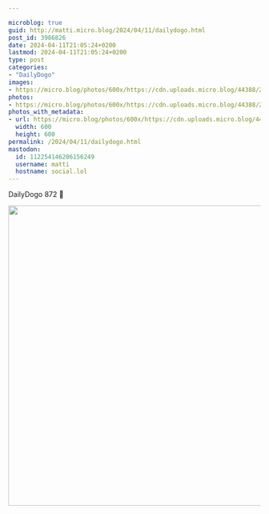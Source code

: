 ```yaml
---

microblog: true
guid: http://matti.micro.blog/2024/04/11/dailydogo.html
post_id: 3986826
date: 2024-04-11T21:05:24+0200
lastmod: 2024-04-11T21:05:24+0200
type: post
categories:
- "DailyDogo"
images:
- https://micro.blog/photos/600x/https://cdn.uploads.micro.blog/44388/2024/ec48de7863054f86a869b390816c4088.jpg
photos:
- https://micro.blog/photos/600x/https://cdn.uploads.micro.blog/44388/2024/ec48de7863054f86a869b390816c4088.jpg
photos_with_metadata:
- url: https://micro.blog/photos/600x/https://cdn.uploads.micro.blog/44388/2024/ec48de7863054f86a869b390816c4088.jpg
  width: 600
  height: 600
permalink: /2024/04/11/dailydogo.html
mastodon:
  id: 112254146206156249
  username: matti
  hostname: social.lol
---
```

DailyDogo 872 🐶

<img src="/media/uploads/2024/ec48de7863054f86a869b390816c4088.jpg" width="600" height="600" alt="" />
